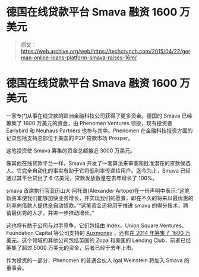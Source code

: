 # 德国在线贷款平台 Smava 融资 1600 万美元 

> 原文：<https://web.archive.org/web/https://techcrunch.com/2015/04/22/german-online-loans-platform-smava-raises-16m/>

# 德国在线贷款平台 Smava 融资 1600 万美元

一家专门从事在线贷款的欧洲金融科技公司获得了更多资金。德国的 Smava 已经筹集了 1600 万美元的资金，由 Phenomen Ventures 领投，现有投资者 Earlybird 和 Neuhaus Partners 也参与其中。Phenomen 在金融科技投资方面的记录包括支持总部位于美国的 P2P 贷款市场 Prosper。

这笔投资使 Smava 筹集的资金总额接近 3000 万美元。

像其他在线贷款平台一样，Smava 开发了一套算法来审查和批准潜在的贷款候选人。它完全自动化的事实有助于它将低利率传递给用户。迄今为止，Smava 已经通过其平台贷出了 6 亿美元，贷款发放数量在去年增长了 100%。

smava 首席执行官亚历山大·阿托普(Alexander Artopé)在一份声明中表示:“这笔新资本使我们能够加快业务增长，并实现我们的愿景，即在不久的将来以最优惠的利率向借款人提供全自动贷款。”“这笔资金还将用于推进 smava 的得分技术，聘请最优秀的人才，并进一步推动增长。”

这也将有助于公司与对手竞争。它们包括由 Index、Union Square Ventures、Foundation Capital 等公司支持的 [Auxmoney](https://web.archive.org/web/20221208201130/http://www.auxmoney.com/) ，还有[在 2014 年筹集了 1600 万美元](https://web.archive.org/web/20221208201130/https://beta.techcrunch.com/2014/05/13/auxmoney-series-b/)。这个领域的其他公司包括英国的 Zopa 和美国的 Lending Club，前者已经筹集了超过 5000 万美元的资金，后者已经于去年上市。

作为投资的一部分，Phenomen 的普通合伙人 Igal Weinstein 将加入 Smava 的董事会。